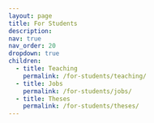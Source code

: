 ```yaml
---
layout: page
title: For Students
description:
nav: true
nav_order: 20
dropdown: true
children:
  - title: Teaching
    permalink: /for-students/teaching/
  - title: Jobs
    permalink: /for-students/jobs/
  - title: Theses
    permalink: /for-students/theses/
---
```

